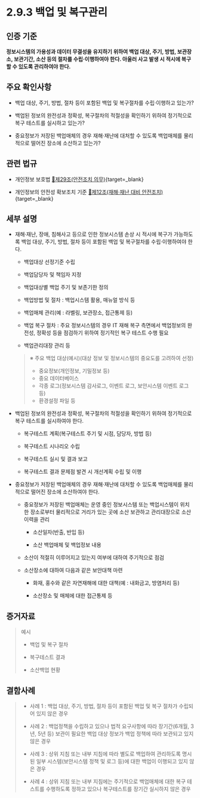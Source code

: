 # 2.9.3 백업 및 복구관리

## 인증 기준

**정보시스템의 가용성과 데이터 무결성을 유지하기 위하여 백업 대상, 주기, 방법, 보관장소, 보관기간, 소산 등의 절차를 수립·이행하여야 한다. 아울러 사고 발생 시 적시에 복구할 수 있도록 관리하여야 한다.**

## 주요 확인사항

- 백업 대상, 주기, 방법, 절차 등이 포함된 백업 및 복구절차를 수립·이행하고 있는가?

- 백업된 정보의 완전성과 정확성, 복구절차의 적절성을 확인하기 위하여 정기적으로 복구 테스트를 실시하고 있는가?

- 중요정보가 저장된 백업매체의 경우 재해·재난에 대처할 수 있도록 백업매체를 물리적으로 떨어진 장소에 소산하고 있는가?

## 관련 법규

- 개인정보 보호법 [🔗제29조(안전조치 의무)](https://www.law.go.kr/법령/개인정보보호법/제29조 "새 창에서 열기"){target=_blank}

- 개인정보의 안전성 확보조치 기준 [🔗제12조(재해·재난 대비 안전조치)](https://www.law.go.kr/행정규칙/(개인정보보호위원회)개인정보의안전성확보조치기준/제12조 "새 창에서 열기"){target=_blank}

## 세부 설명

- 재해·재난, 장애, 침해사고 등으로 인한 정보시스템 손상 시 적시에 복구가 가능하도록 백업 대상, 주기, 방법, 절차 등이 포함된 백업 및 복구절차를 수립·이행하여야 한다.

    - 백업대상 선정기준 수립

    - 백업담당자 및 책임자 지정

    - 백업대상별 백업 주기 및 보존기한 정의

    - 백업방법 및 절차 : 백업시스템 활용, 매뉴얼 방식 등

    - 백업매체 관리(예 : 라벨링, 보관장소, 접근통제 등)

    - 백업 복구 절차 : 주요 정보시스템의 경우 IT 재해 복구 측면에서 백업정보의 완전성, 정확성 등을 점검하기 위하여 정기적인 복구 테스트 수행 필요

    - 백업관리대장 관리 등
    >
    > ※ 주요 백업 대상(예시)(대상 정보 및 정보시스템의 중요도를 고려하여 선정)
    >
    > - 중요정보(개인정보, 기밀정보 등)
    > - 중요 데이터베이스
    > - 각종 로그(정보시스템 감사로그, 이벤트 로그, 보안시스템 이벤트 로그 등)
    > - 환경설정 파일 등

- 백업된 정보의 완전성과 정확성, 복구절차의 적절성을 확인하기 위하여 정기적으로 복구 테스트를 실시하여야 한다.

    - 복구테스트 계획(복구테스트 주기 및 시점, 담당자, 방법 등)

    - 복구테스트 시나리오 수립

    - 복구테스트 실시 및 결과 보고

    - 복구테스트 결과 문제점 발견 시 개선계획 수립 및 이행

- 중요정보가 저장된 백업매체의 경우 재해·재난에 대처할 수 있도록 백업매체를 물리적으로 떨어진 장소에 소산하여야 한다.

    - 중요정보가 저장된 백업매체는 운영 중인 정보시스템 또는 백업시스템이 위치한 장소로부터 물리적으로 거리가 있는 곳에 소산 보관하고 관리대장으로 소산 이력을 관리

        - 소산일자(반출, 반입 등)

        - 소산 백업매체 및 백업정보 내용

    - 소산이 적절히 이루어지고 있는지 여부에 대하여 주기적으로 점검

    - 소산장소에 대하여 다음과 같은 보안대책 마련

        - 화재, 홍수와 같은 자연재해에 대한 대책(예 : 내화금고, 방염처리 등)

        - 소산장소 및 매체에 대한 접근통제 등

## 증거자료

> 예시
>
> - 백업 및 복구 절차
>
> - 복구테스트 결과
>
> - 소산백업 현황

## 결함사례

> - 사례 1 : 백업 대상, 주기, 방법, 절차 등이 포함된 백업 및 복구 절차가 수립되어 있지 않은 경우
>
> - 사례 2 : 백업정책을 수립하고 있으나 법적 요구사항에 따라 장기간(6개월, 3년, 5년 등) 보관이 필요한 백업 대상 정보가 백업 정책에 따라 보관되고 있지 않은 경우
>
> - 사례 3 : 상위 지침 또는 내부 지침에 따라 별도로 백업하여 관리하도록 명시된 일부 시스템(보안시스템 정책 및 로그 등)에 대한 백업이 이행되고 있지 않은 경우
>
> - 사례 4 : 상위 지침 또는 내부 지침에는 주기적으로 백업매체에 대한 복구 테스트를 수행하도록 정하고 있으나 복구테스트를 장기간 실시하지 않은 경우
